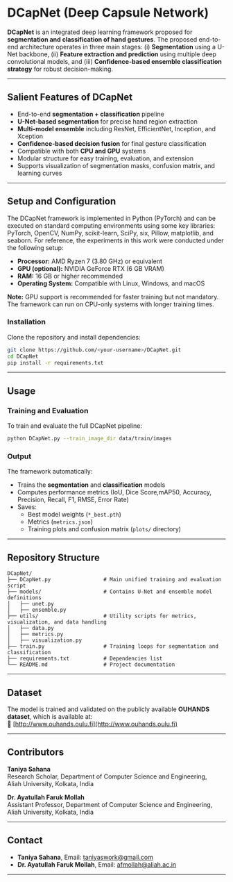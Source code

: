 # DCapNet (Deep Capsule Network)

**DCapNet** is an integrated deep learning framework proposed for **segmentation and classification of hand gestures**. The proposed end-to-end architecture operates in three main stages: (i) **Segmentation** using a U-Net backbone, (ii) **Feature extraction and prediction** using multiple deep convolutional models, and (iii) **Confidence-based ensemble classification strategy** for robust decision-making.

---

##  Salient Features of DCapNet

- End-to-end **segmentation + classification** pipeline  
- **U-Net-based segmentation** for precise hand region extraction  
- **Multi-model ensemble** including ResNet, EfficientNet, Inception, and Xception  
- **Confidence-based decision fusion** for final gesture classification  
- Compatible with both **CPU and GPU** systems  
- Modular structure for easy training, evaluation, and extension  
- Supports visualization of segmentation masks, confusion matrix, and learning curves  

---

##  Setup and Configuration
The DCapNet framework is implemented in Python (PyTorch) and can be executed on standard computing environments using some key libraries: PyTorch, OpenCV, NumPy, scikit-learn, SciPy, six, Pillow, matplotlib, and seaborn.
For reference, the experiments in this work were conducted under the following setup:

- **Processor:** AMD Ryzen 7 (3.80 GHz) or equivalent
- **GPU (optional):** NVIDIA GeForce RTX (6 GB VRAM) 
- **RAM:** 16 GB or higher recommended
- **Operating System:** Compatible with Linux, Windows, and macOS

**Note:** GPU support is recommended for faster training but not mandatory. The framework can run on CPU-only systems with longer training times.

### Installation

Clone the repository and install dependencies:
```bash
git clone https://github.com/<your-username>/DCapNet.git
cd DCapNet
pip install -r requirements.txt
```

---

## Usage

### Training and Evaluation

To train and evaluate the full DCapNet pipeline:

```bash
python DCapNet.py --train_image_dir data/train/images                   --train_mask_dir data/train/masks                   --test_image_dir data/test/images                   --test_mask_dir data/test/masks                   --out_dir dcapnet_output
```

### Output

The framework automatically:
- Trains the **segmentation** and **classification** models  
- Computes performance metrics (IoU, Dice Score,mAP50, Accuracy, Precision, Recall, F1, RMSE, Error Rate)  
- Saves:
  - Best model weights (`*_best.pth`)
  - Metrics (`metrics.json`)
  - Training plots and confusion matrix (`plots/` directory)

---

##  Repository Structure

```
DCapNet/
├── DCapNet.py                 # Main unified training and evaluation script
├── models/                    # Contains U-Net and ensemble model definitions
│   ├── unet.py
│   ├── ensemble.py
├── utils/                     # Utility scripts for metrics, visualization, and data handling
│   ├── data.py
│   ├── metrics.py
│   ├── visualization.py
├── train.py                   # Training loops for segmentation and classification
├── requirements.txt           # Dependencies list
└── README.md                  # Project documentation
```

---

## Dataset

The model is trained and validated on the publicly available **OUHANDS dataset**, which is available at:  
🔗 [http://www.ouhands.oulu.fi](http://www.ouhands.oulu.fi)

---

##  Contributors

**Taniya Sahana**  
Research Scholar, Department of Computer Science and Engineering,  
Aliah University, Kolkata, India  

**Dr. Ayatullah Faruk Mollah**  
Assistant Professor, Department of Computer Science and Engineering,  
Aliah University, Kolkata, India 

---

##  Contact
- **Taniya Sahana**, Email: [taniyaswork@gmail.com](mailto:taniyaswork@gmail.com)
- **Dr. Ayatullah Faruk Mollah**, Email: [afmollah@aliah.ac.in](mailto:afmollah@aliah.ac.in)  
---

